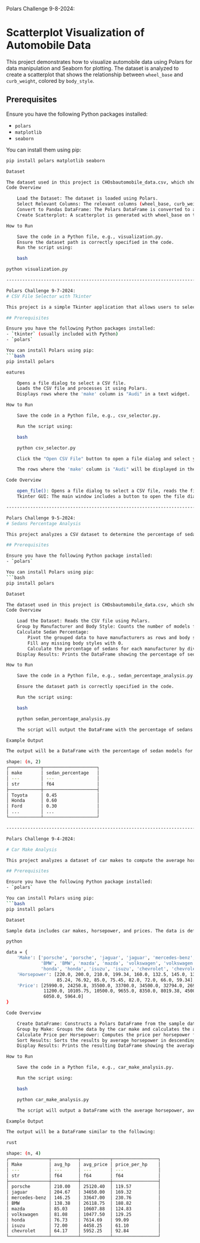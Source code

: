 Polars Challenge 9-8-2024:
# Scatterplot Visualization of Automobile Data

This project demonstrates how to visualize automobile data using Polars for data manipulation and Seaborn for plotting. The dataset is analyzed to create a scatterplot that shows the relationship between `wheel_base` and `curb_weight`, colored by `body_style`.

## Prerequisites

Ensure you have the following Python packages installed:
- `polars`
- `matplotlib`
- `seaborn`

You can install them using pip:
```bash
pip install polars matplotlib seaborn

Dataset

The dataset used in this project is CHOsbautomobile_data.csv, which should be placed in the specified path: C:\\Users\\kyleh\\Downloads\\CHOsbautomobile_data.csv
Code Overview

    Load the Dataset: The dataset is loaded using Polars.
    Select Relevant Columns: The relevant columns (wheel_base, curb_weight, body_style) are selected.
    Convert to Pandas DataFrame: The Polars DataFrame is converted to a Pandas DataFrame for compatibility with Seaborn.
    Create Scatterplot: A scatterplot is generated with wheel_base on the x-axis, curb_weight on the y-axis, and different colors representing body_style.

How to Run

    Save the code in a Python file, e.g., visualization.py.
    Ensure the dataset path is correctly specified in the code.
    Run the script using:

    bash

python visualization.py

----------------------------------------------------------------------------------------------------------------------------------------------------------------------

Polars Challenge 9-7-2024:
# CSV File Selector with Tkinter

This project is a simple Tkinter application that allows users to select a CSV file and display rows where the 'make' column is "Audi". The application uses Polars for data manipulation.

## Prerequisites

Ensure you have the following Python packages installed:
- `tkinter` (usually included with Python)
- `polars`

You can install Polars using pip:
```bash
pip install polars

eatures

    Opens a file dialog to select a CSV file.
    Loads the CSV file and processes it using Polars.
    Displays rows where the 'make' column is "Audi" in a text widget.

How to Run

    Save the code in a Python file, e.g., csv_selector.py.

    Run the script using:

    bash

    python csv_selector.py

    Click the "Open CSV File" button to open a file dialog and select your CSV file.

    The rows where the 'make' column is "Audi" will be displayed in the text widget. If no such rows are found, or if no file is selected, appropriate messages will be shown.

Code Overview

    open_file(): Opens a file dialog to select a CSV file, reads the file using Polars, and processes it to find rows where 'make' is "Audi". Displays results in a Tkinter text widget.
    Tkinter GUI: The main window includes a button to open the file dialog and a text widget to display the results.

----------------------------------------------------------------------------------------------------------------------------------------------------------------------

Polars Challenge 9-5-2024:
# Sedans Percentage Analysis

This project analyzes a CSV dataset to determine the percentage of sedan models for each manufacturer. The dataset is processed using Polars to calculate and display the percentage of sedan models compared to the total number of models per manufacturer.

## Prerequisites

Ensure you have the following Python package installed:
- `polars`

You can install Polars using pip:
```bash
pip install polars

Dataset

The dataset used in this project is CHOsbautomobile_data.csv, which should be located at: C:\Users\kyleh\Downloads\CHOsbautomobile_data.csv
Code Overview

    Load the Dataset: Reads the CSV file using Polars.
    Group by Manufacturer and Body Style: Counts the number of models for each combination of manufacturer and body style.
    Calculate Sedan Percentage:
        Pivot the grouped data to have manufacturers as rows and body styles as columns.
        Fill any missing body styles with 0.
        Calculate the percentage of sedans for each manufacturer by dividing the number of sedans by the total number of models.
    Display Results: Prints the DataFrame showing the percentage of sedan models by manufacturer.

How to Run

    Save the code in a Python file, e.g., sedan_percentage_analysis.py.

    Ensure the dataset path is correctly specified in the code.

    Run the script using:

    bash

    python sedan_percentage_analysis.py

    The script will output the DataFrame with the percentage of sedans for each manufacturer.

Example Output

The output will be a DataFrame with the percentage of sedan models for each manufacturer, similar to:

shape: (n, 2)
┌────────────┬────────────────────┐
│ make       │ sedan_percentage   │
│ ---        │ ---                │
│ str        │ f64                │
├────────────┼────────────────────┤
│ Toyota     │ 0.45               │
│ Honda      │ 0.60               │
│ Ford       │ 0.30               │
│ ...        │ ...                │
└────────────┴────────────────────┘

----------------------------------------------------------------------------------------------------------------------------------------------------------------------

Polars Challenge 9-4-2024:

# Car Make Analysis

This project analyzes a dataset of car makes to compute the average horsepower and price for each make, and calculates the price per horsepower. The data is processed using Polars for efficient analysis.

## Prerequisites

Ensure you have the following Python package installed:
- `polars`

You can install Polars using pip:
```bash
pip install polars

Dataset

Sample data includes car makes, horsepower, and prices. The data is defined within the script as follows:

python

data = {
    'Make': ['porsche', 'porsche', 'jaguar', 'jaguar', 'mercedes-benz', 'mercedes-benz', 
             'BMW', 'BMW', 'mazda', 'mazda', 'volkswagen', 'volkswagen', 
             'honda', 'honda', 'isuzu', 'isuzu', 'chevrolet', 'chevrolet'],
    'Horsepower': [220.0, 200.0, 210.0, 199.34, 160.0, 132.5, 145.0, 132.75, 90.0, 81.06, 
                   85.24, 76.92, 85.0, 75.45, 82.0, 72.0, 66.0, 59.34],
    'Price': [25990.0, 24250.8, 35500.0, 33700.0, 34500.0, 32794.0, 26900.0, 25337.5, 
              11200.0, 10105.75, 10500.0, 9655.0, 8350.0, 8019.38, 4500.0, 4416.5, 
              6050.0, 5964.0]
}

Code Overview

    Create DataFrame: Constructs a Polars DataFrame from the sample data.
    Group by Make: Groups the data by the car make and calculates the average horsepower and price.
    Calculate Price per Horsepower: Computes the price per horsepower for each make.
    Sort Results: Sorts the results by average horsepower in descending order.
    Display Results: Prints the resulting DataFrame showing the average horsepower, average price, and price per horsepower for each make.

How to Run

    Save the code in a Python file, e.g., car_make_analysis.py.

    Run the script using:

    bash

    python car_make_analysis.py

    The script will output a DataFrame with the average horsepower, average price, and price per horsepower for each car make, sorted by average horsepower.

Example Output

The output will be a DataFrame similar to the following:

rust

shape: (n, 4)
┌───────────────┬──────────┬───────────┬─────────────────┐
│ Make          │ avg_hp   │ avg_price │ price_per_hp    │
│ ---           │ ---      │ ---       │ ---             │
│ str           │ f64      │ f64       │ f64             │
├───────────────┼──────────┼───────────┼─────────────────┤
│ porsche       │ 210.00   │ 25120.40  │ 119.57          │
│ jaguar        │ 204.67   │ 34650.00  │ 169.32          │
│ mercedes-benz │ 146.25   │ 33647.00  │ 230.76          │
│ BMW           │ 138.38   │ 26118.75  │ 188.82          │
│ mazda         │ 85.03    │ 10607.88  │ 124.83          │
│ volkswagen    │ 81.08    │ 10477.50  │ 129.25          │
│ honda         │ 76.73    │ 7614.69   │ 99.09           │
│ isuzu         │ 72.00    │ 4458.25   │ 61.10           │
│ chevrolet     │ 64.17    │ 5952.25   │ 92.84           │
└───────────────┴──────────┴───────────┴─────────────────┘
